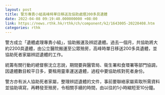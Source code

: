 ```yaml
---
layout: post
title: 警方專責小組高峰時單日移送及協助處理200多具遺體
date: 2022-04-08 09:19:40.000000000 +08:00
link: https://news.rthk.hk/rthk/ch/component/k2/1643005-20220408.htm
categories: rthk
---
```


警方成立「遺體處理專責小組」，協助搬運及辨認遺體。過去一個月，共協助將大約2200具遺體，由公立醫院搬運至公眾殮房，高峰時單日移送200多具遺體，並協助死者家屬辨認遺體的工作。

統籌有關行動的總督察沈立志說，期間要與醫管局、衞生署和食環署等部門協調，因遺體數目較平日多，要租用靈車運送遺體，過程中要協助核對死者身份。 

警方亦有派人協助死者家屬，整理辨認遺體的文件，事前要聯絡家屬索取所需資料並協助填寫，再轉發至殮房，令相關手續的時間，由以往的1小時縮短至10分鐘。
